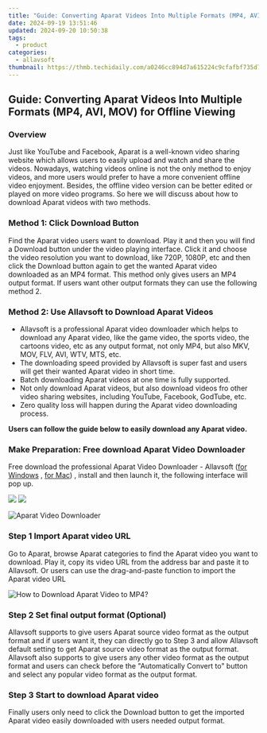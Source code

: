 ```yaml
---
title: "Guide: Converting Aparat Videos Into Multiple Formats (MP4, AVI, MOV) for Offline Viewing"
date: 2024-09-19 13:51:46
updated: 2024-09-20 10:50:38
tags:
  - product
categories:
  - allavsoft
thumbnail: https://thmb.techidaily.com/a0246cc894d7a615224c9cfafbf735d7ae91af7484c893010169a35a5fa1ec78.jpg
---
```


## Guide: Converting Aparat Videos Into Multiple Formats (MP4, AVI, MOV) for Offline Viewing

### Overview

Just like YouTube and Facebook, Aparat is a well-known video sharing website which allows users to easily upload and watch and share the videos. Nowadays, watching videos online is not the only method to enjoy videos, and more users would prefer to have a more convenient offline video enjoyment. Besides, the offline video version can be better edited or played on more video programs. So here we will discuss about how to download Aparat videos with two methods.

### Method 1: Click Download Button

Find the Aparat video users want to download. Play it and then you will find a Download button under the video playing interface. Click it and choose the video resolution you want to download, like 720P, 1080P, etc and then click the Download button again to get the wanted Aparat video downloaded as an MP4 format. This method only gives users an MP4 output format. If users want other output formats they can use the following method 2.

### Method 2: Use Allavsoft to Download Aparat Videos

* Allavsoft is a professional Aparat video downloader which helps to download any Aparat video, like the game video, the sports video, the cartoons video, etc as any output format, not only MP4, but also MKV, MOV, FLV, AVI, WTV, MTS, etc.
* The downloading speed provided by Allavsoft is super fast and users will get their wanted Aparat video in short time.
* Batch downloading Aparat videos at one time is fully supported.
* Not only download Aparat videos, but also download videos fro other video sharing websites, including YouTube, Facebook, GodTube, etc.
* Zero quality loss will happen during the Aparat video downloading process.

**Users can follow the guide below to easily download any Aparat video.**

### Make Preparation: Free download Aparat Video Downloader

Free download the professional Aparat Video Downloader - Allavsoft ([for Windows](https://tools.techidaily.com/allavsoft/products/) , [for Mac](https://tools.techidaily.com/allavsoft/products/)) , install and then launch it, the following interface will pop up.

[![](https://www.allavsoft.com/how-to/../images/how-to/free-download-win.jpg)](https://tools.techidaily.com/allavsoft/products/) [![](https://www.allavsoft.com/how-to/../images/how-to/free-download-mac.jpg)](https://tools.techidaily.com/allavsoft/products/)

![Aparat Video Downloader](https://www.allavsoft.com/how-to/../images/allavsoft/screen-shot-600.jpg)

### Step 1 Import Aparat video URL

Go to Aparat, browse Aparat categories to find the Aparat video you want to download. Play it, copy its video URL from the address bar and paste it to Allavsoft. Or users can use the drag-and-paste function to import the Aparat video URL

![How to Download Aparat Video to MP4?](https://www.allavsoft.com/how-to/../images/how-to/download-rtmp-video/download-rtmp-video.jpg)

### Step 2 Set final output format (Optional)

Allavsoft supports to give users Aparat source video format as the output format and if users want it, they can directly go to Step 3 and allow Allavsoft default setting to get Aparat source video format as the output format. Allavsoft also supports to give users any other video format as the output format and users can check before the "Automatically Convert to" button and select any popular video format as the output format.

### Step 3 Start to download Aparat video

Finally users only need to click the Download button to get the imported Aparat video easily downloaded with users needed output format.

<ins class="adsbygoogle"
     style="display:block"
     data-ad-format="autorelaxed"
     data-ad-client="ca-pub-7571918770474297"
     data-ad-slot="1223367746"></ins>



<ins class="adsbygoogle"
     style="display:block"
     data-ad-client="ca-pub-7571918770474297"
     data-ad-slot="8358498916"
     data-ad-format="auto"
     data-full-width-responsive="true"></ins>
